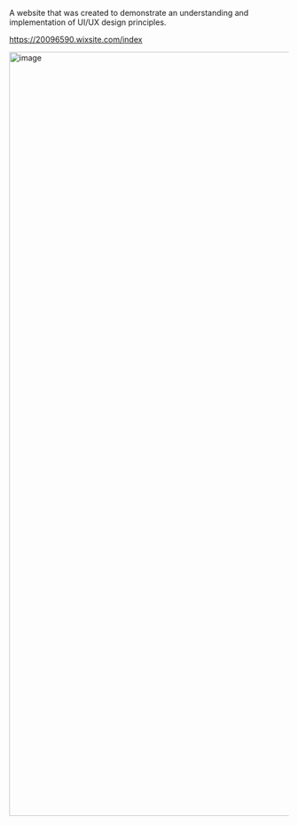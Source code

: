 A website that was created to demonstrate an understanding and implementation of UI/UX design principles.

https://20096590.wixsite.com/index

<img width="2771" height="1375" alt="image" src="https://github.com/user-attachments/assets/925ceb06-010b-4d76-a34d-d1a2d2132db8" />
